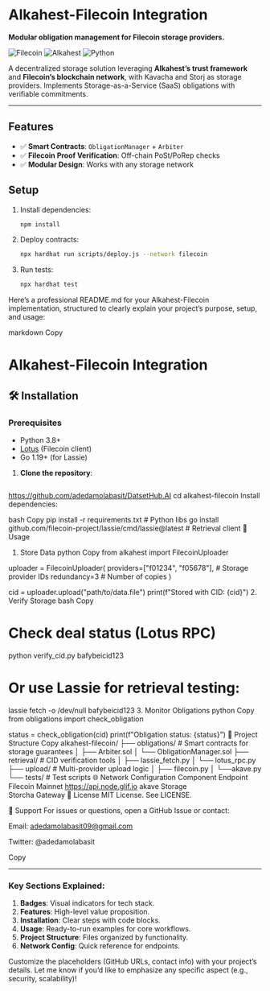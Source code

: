 # Alkahest-Filecoin Integration
**Modular obligation management for Filecoin storage providers.**

![Filecoin](https://img.shields.io/badge/Filecoin-0090FF?style=for-the-badge&logo=filecoin&logoColor=white)
![Alkahest](https://img.shields.io/badge/Alkahest-4B0082?style=for-the-badge)
![Python](https://img.shields.io/badge/Python-3776AB?style=for-the-badge&logo=python&logoColor=white)

A decentralized storage solution leveraging **Alkahest’s trust framework** and **Filecoin’s blockchain network**, with Kavacha and Storj as storage providers. Implements Storage-as-a-Service (SaaS) obligations with verifiable commitments.

---


## Features
- ✅ **Smart Contracts**: `ObligationManager` + `Arbiter`
- ✅ **Filecoin Proof Verification**: Off-chain PoSt/PoRep checks
- ✅ **Modular Design**: Works with any storage network

## Setup
1. Install dependencies:
   ```bash
   npm install

2. Deploy contracts:
    ```bash
    npx hardhat run scripts/deploy.js --network filecoin

3. Run tests:
    ```bash
    npx hardhat test


Here’s a professional README.md for your Alkahest-Filecoin implementation, structured to clearly explain your project’s purpose, setup, and usage:

markdown
Copy
# Alkahest-Filecoin Integration

## 🛠 Installation

### Prerequisites
- Python 3.8+
- [Lotus](https://lotus.filecoin.io/) (Filecoin client)
- Go 1.19+ (for Lassie)

1. **Clone the repository**:
   ```bash
  https://github.com/adedamolabasit/DatsetHub.AI
   cd alkahest-filecoin
Install dependencies:

bash
Copy
pip install -r requirements.txt  # Python libs
go install github.com/filecoin-project/lassie/cmd/lassie@latest  # Retrieval client
🚀 Usage
1. Store Data
python
Copy
from alkahest import FilecoinUploader

uploader = FilecoinUploader(
    providers=["f01234", "f05678"],  # Storage provider IDs
    redundancy=3                      # Number of copies
)

cid = uploader.upload("path/to/data.file")
print(f"Stored with CID: {cid}")
2. Verify Storage
bash
Copy
# Check deal status (Lotus RPC)
python verify_cid.py bafybeicid123

# Or use Lassie for retrieval testing:
lassie fetch -o /dev/null bafybeicid123
3. Monitor Obligations
python
Copy
from obligations import check_obligation

status = check_obligation(cid)
print(f"Obligation status: {status}")
📂 Project Structure
Copy
alkahest-filecoin/
├── obligations/           # Smart contracts for storage guarantees
│   ├── Arbiter.sol
│   └── ObligationManager.sol
├── retrieval/             # CID verification tools
│   ├── lassie_fetch.py
│   └── lotus_rpc.py
├── upload/                # Multi-provider upload logic
│   ├── filecoin.py
│   └──akave.py
└── tests/                 # Test scripts
🌐 Network Configuration
Component	Endpoint
Filecoin Mainnet	https://api.node.glif.io
akave Storage	
Storcha Gateway	
📜 License
MIT License. See LICENSE.

💬 Support
For issues or questions, open a GitHub Issue or contact:

Email: adedamolabasit09@gmail.com

Twitter: @adedamolabasit

Copy

---

### Key Sections Explained:
1. **Badges**: Visual indicators for tech stack.  
2. **Features**: High-level value proposition.  
3. **Installation**: Clear steps with code blocks.  
4. **Usage**: Ready-to-run examples for core workflows.  
5. **Project Structure**: Files organized by functionality.  
6. **Network Config**: Quick reference for endpoints.  

Customize the placeholders (GitHub URLs, contact info) with your project’s details. Let me know if you’d like to emphasize any specific aspect (e.g., security, scalability)!
